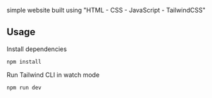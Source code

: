 simple website built using "HTML - CSS - JavaScript - TailwindCSS"

## Usage

Install dependencies

```
npm install
```

Run Tailwind CLI in watch mode

```
npm run dev
```

